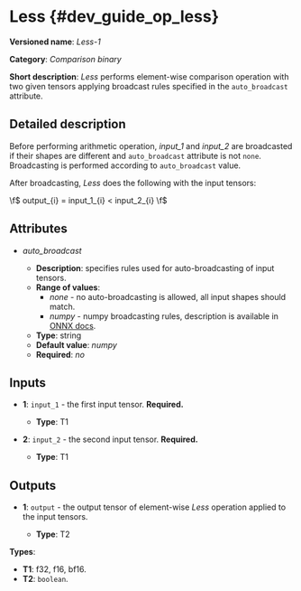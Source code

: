 # Less {#dev_guide_op_less}

**Versioned name**: *Less-1*

**Category**: *Comparison binary*

**Short description**: *Less* performs element-wise comparison operation with
two given tensors applying broadcast rules specified in the `auto_broadcast`
attribute.

## Detailed description

Before performing arithmetic operation, *input_1* and *input_2* are broadcasted
if their shapes are different and `auto_broadcast` attribute is not `none`.
Broadcasting is performed according to `auto_broadcast` value.

After broadcasting, *Less* does the following with the input tensors:

 \f$ output_{i} = input\_1_{i} < input\_2_{i} \f$

## Attributes

* *auto_broadcast*

  * **Description**: specifies rules used for auto-broadcasting of input tensors.
  * **Range of values**:
    * *none* - no auto-broadcasting is allowed, all input shapes should match.
    * *numpy* - numpy broadcasting rules, description is available in
      [ONNX docs](https://github.com/onnx/onnx/blob/main/docs/Broadcasting.md#broadcasting-in-onnx).
  * **Type**: string
  * **Default value**: *numpy*
  * **Required**: *no*

## Inputs

* **1**: ``input_1`` - the first input tensor. **Required.**

  * **Type**: T1

* **2**: ``input_2`` - the second input tensor. **Required.**

  * **Type**: T1

## Outputs

* **1**: ``output`` - the output tensor of element-wise *Less* operation
  applied to the input tensors.

  * **Type**: T2

**Types**:

* **T1**: f32, f16, bf16.
* **T2**: `boolean`.
